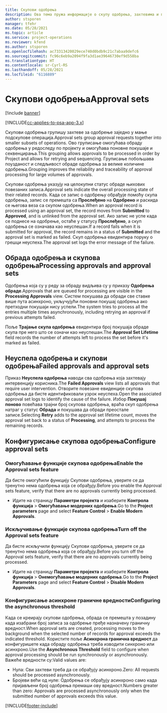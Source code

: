```yaml
---
title: Скупови одобрења
description: Ова тема пружа информације о скупу одобрења, захтевима и подскуповима тих операција.
author: stsporen
manager: tfehr
ms.date: 05/28/2021
ms.topic: article
ms.service: project-operations
ms.reviewer: kfend
ms.author: stsporen
ms.openlocfilehash: ac73313420029ece740d0bdb9c21c7abaa9defc6
ms.sourcegitcommit: fc96c6eb9a2094f9fa3d1ae39646730ef9d558ba
ms.translationtype: HT
ms.contentlocale: sr-Cyrl-RS
ms.lasthandoff: 05/28/2021
ms.locfileid: "6116889"
---
```

# <a name="approval-sets"></a><span data-ttu-id="3849f-103">Скупови одобрења</span><span class="sxs-lookup"><span data-stu-id="3849f-103">Approval sets</span></span>

[!include [banner](../includes/psa-now-project-operations.md)]

[!INCLUDE[cc-applies-to-psa-app-3.x](../includes/cc-applies-to-psa-app-3x.md)]

<span data-ttu-id="3849f-104">Скупови одобрења групишу захтеве за одобрење заједно у мање подскупове операција.</span><span class="sxs-lookup"><span data-stu-id="3849f-104">Approval sets group approval requests together into smaller subsets of operations.</span></span> <span data-ttu-id="3849f-105">Ово груписање омогућава обраду одобрења у редоследу по пројекту и омогућава поновне покушаје и секвенцирања.</span><span class="sxs-lookup"><span data-stu-id="3849f-105">This grouping allows approvals to be processed in order by Project and allows for retrying and sequencing.</span></span> <span data-ttu-id="3849f-106">Груписање побољшава поузданост и следљивост обраде одобрења за велике количине одобрења.</span><span class="sxs-lookup"><span data-stu-id="3849f-106">Grouping improves the reliability and traceability of approval processing for large volumes of approvals.</span></span>

<span data-ttu-id="3849f-107">Скупови одобрења указују на целокупни статус обраде њихових повезаних записа.</span><span class="sxs-lookup"><span data-stu-id="3849f-107">Approval sets indicate the overall processing state of their related records.</span></span> <span data-ttu-id="3849f-108">Када се запис о одобрењу обрађује помоћу скупа одобрења, запис се премешта са **Прослеђено** на **Одобрено** и раскида се његова веза са скупом одобрења.</span><span class="sxs-lookup"><span data-stu-id="3849f-108">When an approval record is processed using an approval set, the record moves from **Submitted** to **Approved**, and is unlinked from the approval set.</span></span> <span data-ttu-id="3849f-109">Ако запис не успе када се поднесе на одобрење, остаће у статусу **Прослеђено**, а скуп одобрења се означава као неуспешан.</span><span class="sxs-lookup"><span data-stu-id="3849f-109">If a record fails when it is submitted for approval, the record remains in a status of **Submitted** and the approval set is marked as failed.</span></span> <span data-ttu-id="3849f-110">Скуп одобрења евидентира поруку о грешци неуспеха.</span><span class="sxs-lookup"><span data-stu-id="3849f-110">The approval set logs the error message of the failure.</span></span>

## <a name="processing-approvals-and-approval-sets"></a><span data-ttu-id="3849f-111">Обрада одобрења и скупова одобрења</span><span class="sxs-lookup"><span data-stu-id="3849f-111">Processing approvals and approval sets</span></span>
<span data-ttu-id="3849f-112">Одобрења која су у реду за обраду видљива су у приказу **Одобрења обраде**.</span><span class="sxs-lookup"><span data-stu-id="3849f-112">Approvals that are queued for processing are visible in the **Processing Approvals** view.</span></span> <span data-ttu-id="3849f-113">Систем покушава да обради све ставке више пута асинхроно, укључујући поновни покушај одобрења ако претходни покушаји нису успели.</span><span class="sxs-lookup"><span data-stu-id="3849f-113">The system tries to process all the entries multiple times asynchronously, including retrying an approval if previous attempts failed.</span></span>

<span data-ttu-id="3849f-114">Поље **Трајање скупа одобрења** евидентира број покушаја обраде скупа пре него што се означи као неуспешан.</span><span class="sxs-lookup"><span data-stu-id="3849f-114">The **Approval Set Lifetime** field records the number of attempts left to process the set before it's marked as failed.</span></span>

## <a name="failed-approvals-and-approval-sets"></a><span data-ttu-id="3849f-115">Неуспела одобрења и скупови одобрења</span><span class="sxs-lookup"><span data-stu-id="3849f-115">Failed approvals and approval sets</span></span>
<span data-ttu-id="3849f-116">Приказ **Неуспела одобрења** наводи сва одобрења која захтевају интервенцију корисника.</span><span class="sxs-lookup"><span data-stu-id="3849f-116">The **Failed Approvals** view lists all approvals that require user intervention.</span></span> <span data-ttu-id="3849f-117">Отворите повезане евиденције скупова одобрења да бисте идентификовали узрок неуспеха.</span><span class="sxs-lookup"><span data-stu-id="3849f-117">Open the associated approval set logs to identify the cause of the failure.</span></span>
<span data-ttu-id="3849f-118">Избор **Покушај поново** повећава трајни број скупова одобрења, враћа скуп одобрења натраг у статус **Обрада** и покушава да обради преостале записе.</span><span class="sxs-lookup"><span data-stu-id="3849f-118">Selecting **Retry** adds to the approval set lifetime count, moves the approval set back to a status of **Processing**, and attempts to process the remaining records.</span></span>

## <a name="configure-approval-sets"></a><span data-ttu-id="3849f-119">Конфигурисање скупова одобрења</span><span class="sxs-lookup"><span data-stu-id="3849f-119">Configure approval sets</span></span>

###  <a name="enable-the-approval-sets-feature"></a><span data-ttu-id="3849f-120">Омогућавање функције скупова одобрења</span><span class="sxs-lookup"><span data-stu-id="3849f-120">Enable the Approval sets feature</span></span>
<span data-ttu-id="3849f-121">Да бисте омогућили функцију Скупови одобрења, уверите се да тренутно нема одобрења која се обрађују.</span><span class="sxs-lookup"><span data-stu-id="3849f-121">Before you enable the Approval sets feature, verify that there are no approvals currently being processed.</span></span>

- <span data-ttu-id="3849f-122">Идите на страницу **Параметри пројекта** и изаберите **Контрола функција** > **Омогућавање модерних одобрења**.</span><span class="sxs-lookup"><span data-stu-id="3849f-122">Go to the **Project parameters** page and select **Feature Control** > **Enable Modern Approvals**.</span></span>

### <a name="turn-off-the-approval-sets-feature"></a><span data-ttu-id="3849f-123">Искључивање функције скупова одобрења</span><span class="sxs-lookup"><span data-stu-id="3849f-123">Turn off the Approval sets feature</span></span>
<span data-ttu-id="3849f-124">Да бисте искључили функцију Скупови одобрења, уверите се да тренутно нема одобрења која се обрађују.</span><span class="sxs-lookup"><span data-stu-id="3849f-124">Before you turn off the Approval sets feature, verify that there are no approvals currently being processed.</span></span>

- <span data-ttu-id="3849f-125">Идите на страницу **Параметри пројекта** и изаберите **Контрола функција** > **Онемогућавање модерних одобрења**.</span><span class="sxs-lookup"><span data-stu-id="3849f-125">Go to the **Project Parameters** page and select **Feature Control** > **Disable Modern Approvals**.</span></span>

### <a name="configuring-the-asynchronous-threshold"></a><span data-ttu-id="3849f-126">Конфигурисање асинхроне граничне вредности</span><span class="sxs-lookup"><span data-stu-id="3849f-126">Configuring the asynchronous threshold</span></span> 
<span data-ttu-id="3849f-127">Када се креирају скупови одобрења, обрада се премешта у позадину када изабрани број записа за одобрење пређе назначену граничну вредност.</span><span class="sxs-lookup"><span data-stu-id="3849f-127">When approval sets are created, processing moves to the background when the selected number of records for approval exceeds the indicated threshold.</span></span> <span data-ttu-id="3849f-128">Користите поље **Асинхрона гранична вредност** да конфигуришете када обраду одобрења треба изводити синхроно или асинхроно.</span><span class="sxs-lookup"><span data-stu-id="3849f-128">Use the **Asynchronous Threshold** field to configure when approval processing should be run synchronously or asynchronously.</span></span>
<span data-ttu-id="3849f-129">Важеће вредности су:</span><span class="sxs-lookup"><span data-stu-id="3849f-129">Valid values are:</span></span>

  - <span data-ttu-id="3849f-130">Нула: Сви захтеви треба да се обрађују асинхроно.</span><span class="sxs-lookup"><span data-stu-id="3849f-130">Zero: All requests should be processed asynchronously.</span></span> 
  - <span data-ttu-id="3849f-131">Бројеви већи од нуле: Одобрења се обрађују асинхроно само када пријављени број одобрења премаши ову вредност.</span><span class="sxs-lookup"><span data-stu-id="3849f-131">Numbers greater than zero: Approvals are processed asynchronously only when the submitted number of approvals exceeds this value.</span></span>

[!INCLUDE[footer-include](../includes/footer-banner.md)]
